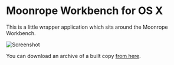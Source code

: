 # Moonrope Workbench for OS X 

This is a little wrapper application which sits around the Moonrope Workbench.

![Screenshot](http://s.adamcooke.io/14/AQyMu.png)

You can download an archive of a built copy [from here](http://files.adamcooke.io/2014/mbwb.zip).
